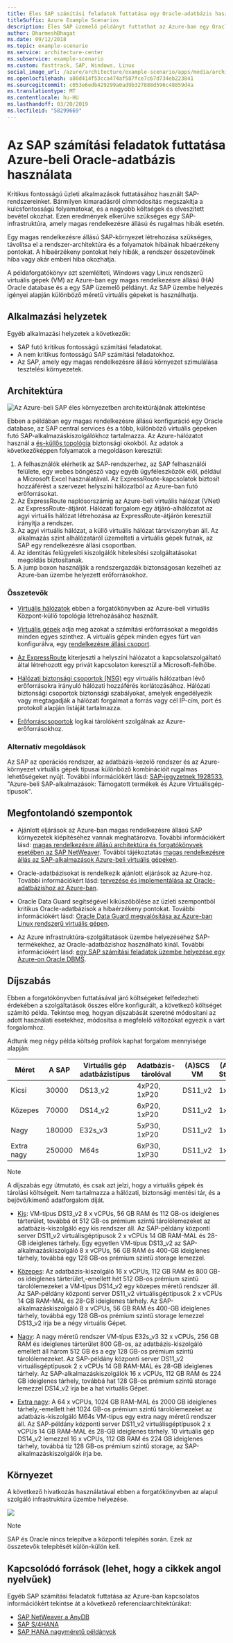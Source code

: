 ```yaml
---
title: Éles SAP számítási feladatok futtatása egy Oracle-adatbázis használatával
titleSuffix: Azure Example Scenarios
description: Éles SAP üzemelő példányt futtathat az Azure-ban egy Oracle-adatbázis használatával.
author: DharmeshBhagat
ms.date: 09/12/2018
ms.topic: example-scenario
ms.service: architecture-center
ms.subservice: example-scenario
ms.custom: fasttrack, SAP, Windows, Linux
social_image_url: /azure/architecture/example-scenario/apps/media/architecture-sap-production.png
ms.openlocfilehash: a80d414f53cca474af587fce7c67d734eb223841
ms.sourcegitcommit: c053e6edb429299a0ad9b327888d596c48859d4a
ms.translationtype: MT
ms.contentlocale: hu-HU
ms.lasthandoff: 03/20/2019
ms.locfileid: "58299669"
---
```

# <a name="running-sap-production-workloads-using-an-oracle-database-on-azure"></a>Az SAP számítási feladatok futtatása Azure-beli Oracle-adatbázis használata

Kritikus fontosságú üzleti alkalmazások futtatásához használt SAP-rendszereinket. Bármilyen kimaradásról címmódosítás megszakítja a kulcsfontosságú folyamatokat, és a nagyobb költségek és elveszített bevétel okozhat. Ezen eredmények elkerülve szükséges egy SAP-infrastruktúra, amely magas rendelkezésre állású és rugalmas hibák esetén.

Egy magas rendelkezésre állású SAP-környezet létrehozása szükséges, távolítsa el a rendszer-architektúra és a folyamatok hibáinak hibaérzékeny pontokat. A hibaérzékeny pontokat hely hibák, a rendszer összetevőinek hiba vagy akár emberi hiba okozhatja.

A példaforgatókönyv azt szemlélteti, Windows vagy Linux rendszerű virtuális gépek (VM) az Azure-ban egy magas rendelkezésre állású (HA) Oracle database és a egy SAP üzemelő példányt. Az SAP üzembe helyezés igényei alapján különböző méretű virtuális gépeket is használhatja.

## <a name="relevant-use-cases"></a>Alkalmazási helyzetek

Egyéb alkalmazási helyzetek a következők:

- SAP futó kritikus fontosságú számítási feladatokat.
- A nem kritikus fontosságú SAP számítási feladatokhoz.
- Az SAP, amely egy magas rendelkezésre állású környezet szimulálása tesztelési környezetek.

## <a name="architecture"></a>Architektúra

![Az Azure-beli SAP éles környezetben architektúrájának áttekintése][architecture]

Ebben a példában egy magas rendelkezésre állású konfiguráció egy Oracle database, az SAP central services és a több, különböző virtuális gépeken futó SAP-alkalmazáskiszolgálókhoz tartalmazza. Az Azure-hálózatot használ a [és-küllős topológia](/azure/architecture/reference-architectures/hybrid-networking/hub-spoke) biztonsági okokból. Az adatok a következőképpen folyamatok a megoldáson keresztül:

1. A felhasználók elérhetik az SAP-rendszerhez, az SAP felhasználói felülete, egy webes böngésző vagy egyéb ügyféleszközök elől, például a Microsoft Excel használatával. Az ExpressRoute-kapcsolatok biztosít hozzáférést a szervezet helyszíni hálózatból az Azure-ban futó erőforrásokat.
2. Az ExpressRoute naplósorszámig az Azure-beli virtuális hálózat (VNet) az ExpressRoute-átjárót. Hálózati forgalom egy átjáró-alhálózatot az agyi virtuális hálózat létrehozása az ExpressRoute-átjárón keresztül irányítja a rendszer.
3. Az agyi virtuális hálózat, a küllő virtuális hálózat társviszonyban áll. Az alkalmazás szint alhálózatáról üzemelteti a virtuális gépek futnak, az SAP egy rendelkezésre állási csoportban.
4. Az identitás felügyeleti kiszolgálók hitelesítési szolgáltatásokat megoldás biztosítanak.
5. A jump boxon használják a rendszergazdák biztonságosan kezelheti az Azure-ban üzembe helyezett erőforrásokhoz.

### <a name="components"></a>Összetevők

- [Virtuális hálózatok](/azure/virtual-network/virtual-networks-overview) ebben a forgatókönyvben az Azure-beli virtuális Központ-küllő topológia létrehozásához használt.

- [Virtuális gépek](/azure/virtual-machines/windows/overview) adja meg azokat a számítási erőforrásokat a megoldás minden egyes szinthez. A virtuális gépek minden egyes fürt van konfigurálva, egy [rendelkezésre állási csoport](/azure/virtual-machines/windows/regions-and-availability#availability-sets).

- [Az ExpressRoute](/azure/expressroute/expressroute-introduction) kiterjeszti a helyszíni hálózatot a kapcsolatszolgáltató által létrehozott egy privát kapcsolaton keresztül a Microsoft-felhőbe.

- [Hálózati biztonsági csoportok (NSG)](/azure/virtual-network/security-overview) egy virtuális hálózatban lévő erőforrásokra irányuló hálózati hozzáférés korlátozásához. Hálózati biztonsági csoportok biztonsági szabályokat, amelyek engedélyezik vagy megtagadják a hálózati forgalmat a forrás vagy cél IP-cím, port és protokoll alapján listáját tartalmazza.

- [Erőforráscsoportok](/azure/azure-resource-manager/resource-group-overview#resource-groups) logikai tárolóként szolgálnak az Azure-erőforrásokhoz.

### <a name="alternatives"></a>Alternatív megoldások

Az SAP az operációs rendszer, az adatbázis-kezelő rendszer és az Azure-környezet virtuális gépek típusai különböző kombinációit rugalmas lehetőségeket nyújt. További információkért lásd: [SAP-jegyzetnek 1928533](https://launchpad.support.sap.com/#/notes/1928533), "Azure-beli SAP-alkalmazások: Támogatott termékek és Azure Virtuálisgép-típusok".

## <a name="considerations"></a>Megfontolandó szempontok

- Ajánlott eljárások az Azure-ban magas rendelkezésre állású SAP környezetek kiépítéséhez vannak meghatározva. További információkért lásd: [magas rendelkezésre állású architektúra és forgatókönyvek esetében az SAP NetWeaver](/azure/virtual-machines/workloads/sap/sap-high-availability-architecture-scenarios). További tájékoztatás [magas rendelkezésre állás az SAP-alkalmazások Azure-beli virtuális gépeken](/azure/virtual-machines/workloads/sap/high-availability-guide).

- Oracle-adatbázisokat is rendelkezik ajánlott eljárások az Azure-hoz. További információkért lásd: [tervezése és implementálása az Oracle-adatbázishoz az Azure-ban](/azure/virtual-machines/workloads/oracle/oracle-design).

- Oracle Data Guard segítségével kiküszöbölése az üzleti szempontból kritikus Oracle-adatbázisok a hibaérzékeny pontokat. További információkért lásd: [Oracle Data Guard megvalósítása az Azure-ban Linux rendszerű virtuális gépen](/azure/virtual-machines/workloads/oracle/configure-oracle-dataguard).

- Az Azure infrastruktúra-szolgáltatások üzembe helyezéséhez SAP-termékekhez, az Oracle-adatbázishoz használható kínál. További információkért lásd: [egy SAP számítási feladatok üzembe helyezése egy Azure-on Oracle DBMS](/azure/virtual-machines/workloads/sap/dbms_guide_oracle).

## <a name="pricing"></a>Díjszabás

Ebben a forgatókönyvben futtatásával járó költségeket felfedezheti érdekében a szolgáltatások összes előre konfigurált, a következő költséget számító példa. Tekintse meg, hogyan díjszabását szeretné módosítani az adott használati esetekhez, módosítsa a megfelelő változókat egyezik a várt forgalomhoz.

Adtunk meg négy példa költség profilok kaphat forgalom mennyisége alapján:

|Méret|A SAP|Virtuális gép adatbázistípus|Adatbázis-tárolóval|(A)SCS VM|(A)SCS Storage|Alkalmazás VM-típus|App Storage|Azure díjkalkulátor|
|----|----|-------|-------|-----|---|---|--------|---------------|
|Kicsi|30000|DS13_v2|4xP20, 1xP20|DS11_v2|1x P10|DS13_v2|1x P10|[Kis](https://azure.com/e/45880ba0bfdf47d497851a7cf2650c7c)|
|Közepes|70000|DS14_v2|6xP20, 1xP20|DS11_v2|1x P10|4x DS13_v2|1x P10|[Közepes](https://azure.com/e/9a523f79591347ca9a48c3aaa1406f8a)|
Nagy|180000|E32s_v3|5xP30, 1xP20|DS11_v2|1x P10|6x DS14_v2|1x P10|[Nagy méretű](https://azure.com/e/f70fccf571e948c4b37d4fecc07cbf42)|
Extra nagy|250000|M64s|6xP30, 1xP30|DS11_v2|1x P10|10x DS14_v2|1x P10|[Extra nagy](https://azure.com/e/58c636922cf94faf9650f583ff35e97b)|

> [!NOTE]
> A díjszabás egy útmutató, és csak azt jelzi, hogy a virtuális gépek és tárolási költségeit. Nem tartalmazza a hálózati, biztonsági mentési tár, és a bejövő/kimenő adatforgalom díját.

- [Kis](https://azure.com/e/45880ba0bfdf47d497851a7cf2650c7c): VM-típus DS13_v2 8 x vCPUs, 56 GB RAM és 112 GB-os ideiglenes tárterület, továbbá öt 512 GB-os prémium szintű tárolólemezeket az adatbázis-kiszolgáló egy kis rendszer áll. Az SAP-példány központi server DS11_v2 virtuálisgéptípusok 2 x vCPUs 14 GB RAM-MAL és 28-GB ideiglenes tárhely. Egy egyetlen VM-típus DS13_v2 az SAP-alkalmazáskiszolgáló 8 x vCPUs, 56 GB RAM és 400-GB ideiglenes tárhely, továbbá egy 128 GB-os prémium szintű storage lemezzel.

- [Közepes](https://azure.com/e/9a523f79591347ca9a48c3aaa1406f8a): Az adatbázis-kiszolgáló 16 x vCPUs, 112 GB RAM és 800 GB-os ideiglenes tárterület,-emellett hét 512 GB-os prémium szintű tárolólemezeket a VM-típus DS14_v2 egy közepes méretű rendszer áll. Az SAP-példány központi server DS11_v2 virtuálisgéptípusok 2 x vCPUs 14 GB RAM-MAL és 28-GB ideiglenes tárhely. Az SAP-alkalmazáskiszolgáló 8 x vCPUs, 56 GB RAM és 400-GB ideiglenes tárhely, továbbá egy 128 GB-os prémium szintű storage lemezzel DS13_v2 írja be a négy virtuális Gépet.

- [Nagy](https://azure.com/e/f70fccf571e948c4b37d4fecc07cbf42): A nagy méretű rendszer VM-típus E32s_v3 32 x vCPUs, 256 GB RAM és ideiglenes tárterület 800 GB-os, az adatbázis-kiszolgáló emellett áll három 512 GB és a egy 128 GB-os prémium szintű tárolólemezeket. Az SAP-példány központi server DS11_v2 virtuálisgéptípusok 2 x vCPUs 14 GB RAM-MAL és 28-GB ideiglenes tárhely. Az SAP-alkalmazáskiszolgálók 16 x vCPUs, 112 GB RAM és 224 GB ideiglenes tárhely, továbbá hat 128 GB-os prémium szintű storage lemezzel DS14_v2 írja be a hat virtuális Gépet.

- [Extra nagy](https://azure.com/e/58c636922cf94faf9650f583ff35e97b): A 64 x vCPUs, 1024 GB RAM-MAL és 2000 GB ideiglenes tárhely,-emellett hét 1024 GB-os prémium szintű tárolólemezeket az adatbázis-kiszolgáló M64s VM-típus egy extra nagy méretű rendszer áll. Az SAP-példány központi server DS11_v2 virtuálisgéptípusok 2 x vCPUs 14 GB RAM-MAL és 28-GB ideiglenes tárhely. 10 virtuális gép DS14_v2 lemezzel 16 x vCPUs, 112 GB RAM és 224 GB ideiglenes tárhely, továbbá tíz 128 GB-os prémium szintű storage, az SAP-alkalmazáskiszolgálók írja be.

## <a name="deployment"></a>Környezet

A következő hivatkozás használatával ebben a forgatókönyvben az alapul szolgáló infrastruktúra üzembe helyezése.

<!-- markdownlint-disable MD033 -->

<a
href="https://portal.azure.com/#create/Microsoft.Template/uri/https%3A%2F%2Fraw.githubusercontent.com%2Fmspnp%2Fsolution-architectures%2Fmaster%2Fapps%2Fsap-3tier-distributed-ora%2Fazuredeploy.json" target="_blank">
    <img src="https://azuredeploy.net/deploybutton.png"/>
</a>

<!-- markdownlint-enable MD033 -->

> [!NOTE]
> SAP és Oracle nincs telepítve a központi telepítés során. Ezek az összetevők telepítését külön-külön kell.

## <a name="related-resources"></a>Kapcsolódó források (lehet, hogy a cikkek angol nyelvűek)

Egyéb SAP számítási feladatok futtatása az Azure-ban kapcsolatos információkért tekintse át a következő referenciaarchitektúrákat:

- [SAP NetWeaver a AnyDB](/azure/architecture/reference-architectures/sap/sap-netweaver)
- [SAP S/4HANA](/azure/architecture/reference-architectures/sap/sap-s4hana)
- [SAP HANA nagyméretű példányok](/azure/architecture/reference-architectures/sap/hana-large-instances)

<!-- links -->
[architecture]: media/architecture-sap-production.png
